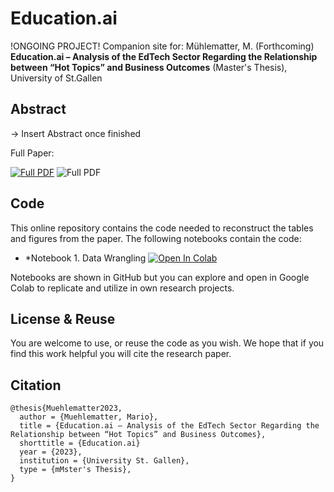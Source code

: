# Education.ai 
!ONGOING PROJECT!
Companion site for: Mühlematter, M. (Forthcoming) **Education.ai – Analysis of the EdTech Sector Regarding the Relationship between “Hot Topics” and Business Outcomes** (Master's Thesis), University of St.Gallen

## Abstract 
-> Insert Abstract once finished

Full Paper:

[![Full PDF](https://upload.wikimedia.org/wikipedia/commons/thumb/3/38/Icon_pdf_file.svg/32px-Icon_pdf_file.svg.png)](https://) ![Full PDF](https://)

## Code
This online repository contains the code needed to reconstruct the tables and figures from the paper. The following notebooks contain the code: 

- *Notebook 1. Data Wrangling [![Open In Colab](https://colab.research.google.com/assets/colab-badge.svg)](https://colab.research.google.com/drive/1_JsC9opZjrI4p-V_5ojWO_6JAYEt2xcs?usp=sharing)

Notebooks are shown in GitHub but you can explore and open in Google Colab to replicate and utilize in own research projects. 


## License & Reuse 
You are welcome to use, or reuse the code as you wish. We hope that if you find this work helpful you will cite the research paper. 
 

## Citation 


```
@thesis{Muehlematter2023,
  author = {Muehlematter, Mario},
  title = {Education.ai – Analysis of the EdTech Sector Regarding the Relationship between “Hot Topics” and Business Outcomes},
  shorttitle = {Education.ai}
  year = {2023},
  institution = {University St. Gallen},
  type = {mMster's Thesis},
}
```
